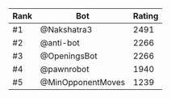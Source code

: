 Rank|Bot|Rating
---|---|---
#1|@Nakshatra3|2491
#2|@anti-bot|2266
#3|@OpeningsBot|2266
#4|@pawnrobot|1940
#5|@MinOpponentMoves|1239
